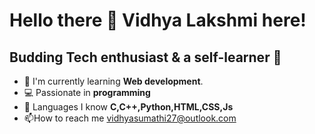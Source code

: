 # Hello there :wave: Vidhya Lakshmi here!
## Budding Tech enthusiast & a self-learner :seedling:

- :telescope: I'm currently learning **Web development**.
- :computer: Passionate in **programming**
- :speech_balloon: Languages I know **C,C++,Python,HTML,CSS,Js**
- :mailbox:How to reach me [vidhyasumathi27@outlook.com](vidhyasumathi27@outlook.com)

